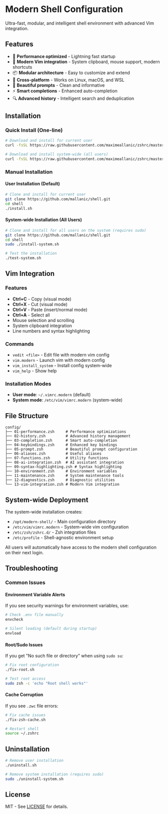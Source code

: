 # Modern Shell Configuration

Ultra-fast, modular, and intelligent shell environment with advanced Vim integration.

## Features

- 🚀 **Performance optimized** - Lightning fast startup
- 🎨 **Modern Vim integration** - System clipboard, mouse support, modern shortcuts
- 📦 **Modular architecture** - Easy to customize and extend
- 🔧 **Cross-platform** - Works on Linux, macOS, and WSL
- 🌈 **Beautiful prompts** - Clean and informative
- ⚡ **Smart completions** - Enhanced auto-completion
- 🔍 **Advanced history** - Intelligent search and deduplication

## Installation

### Quick Install (One-line)

```bash
# Download and install for current user
curl -fsSL https://raw.githubusercontent.com/maximeallanic/zshrc/master/install-remote.sh | bash

# Download and install system-wide (all users)
curl -fsSL https://raw.githubusercontent.com/maximeallanic/zshrc/master/install-system-remote.sh | sudo bash
```

### Manual Installation

#### User Installation (Default)

```bash
# Clone and install for current user
git clone https://github.com/mallanic/shell.git
cd shell
./install.sh
```

#### System-wide Installation (All Users)

```bash
# Clone and install for all users on the system (requires sudo)
git clone https://github.com/mallanic/shell.git
cd shell
sudo ./install-system.sh

# Test the installation
./test-system.sh
```

## Vim Integration

### Features

- **Ctrl+C** - Copy (visual mode)
- **Ctrl+X** - Cut (visual mode)
- **Ctrl+V** - Paste (insert/normal mode)
- **Ctrl+A** - Select all
- Mouse selection and scrolling
- System clipboard integration
- Line numbers and syntax highlighting

### Commands

- `vedit <file>` - Edit file with modern vim config
- `vim.modern` - Launch vim with modern config
- `vim_install_system` - Install config system-wide
- `vim_help` - Show help

### Installation Modes

- **User mode**: `~/.vimrc.modern` (default)
- **System mode**: `/etc/vim/vimrc.modern` (system-wide)

## File Structure

```
config/
├── 01-performance.zsh     # Performance optimizations
├── 02-history.zsh         # Advanced history management
├── 03-completion.zsh      # Smart auto-completion
├── 04-keybindings.zsh     # Enhanced key bindings
├── 05-prompt.zsh          # Beautiful prompt configuration
├── 06-aliases.zsh         # Useful aliases
├── 07-functions.zsh       # Utility functions
├── 08-ai-integration.zsh  # AI assistant integration
├── 09-syntax-highlighting.zsh # Syntax highlighting
├── 10-environment.zsh     # Environment variables
├── 11-maintenance.zsh     # System maintenance tools
├── 12-diagnostics.zsh     # Diagnostic utilities
└── 13-vim-integration.zsh # Modern Vim integration
```

## System-wide Deployment

The system-wide installation creates:

- `/opt/modern-shell/` - Main configuration directory
- `/etc/vim/vimrc.modern` - System-wide vim configuration
- `/etc/zsh/zshrc.d/` - Zsh integration files
- `/etc/profile` - Shell-agnostic environment setup

All users will automatically have access to the modern shell configuration on their next login.

## Troubleshooting

### Common Issues

#### Environment Variable Alerts
If you see security warnings for environment variables, use:
```bash
# Check .env file manually
envcheck

# Silent loading (default during startup)
envload
```

#### Root/Sudo Issues
If you get "No such file or directory" when using `sudo su`:
```bash
# Fix root configuration
./fix-root.sh

# Test root access
sudo zsh -c 'echo "Root shell works"'
```

#### Cache Corruption
If you see `.zwc` file errors:
```bash
# Fix cache issues
./fix-zsh-cache.sh

# Restart shell
source ~/.zshrc
```

## Uninstallation

```bash
# Remove user installation
./uninstall.sh

# Remove system installation (requires sudo)
sudo ./uninstall-system.sh
```

## License

MIT - See [LICENSE](LICENSE) for details.

